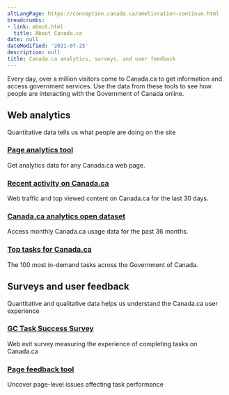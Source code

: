 ```yaml
---
altLangPage: https://conception.canada.ca/amelioration-continue.html
breadcrumbs:
- link: about.html
  title: About Canada.ca
date: null
dateModified: '2021-07-25'
description: null
title: Canada.ca analytics, surveys, and user feedback
---
```





<p>
 Every day, over a million visitors come to Canada.ca to get information and access government services. Use the data from these tools to see how people are interacting with the Government of Canada online.
 <section>
  <h2>
   Web analytics
  </h2>
  <p>
   Quantitative data tells us what people are doing on the site
  </p>
  <div class="row">
   <section class="wb-eqht gc-drmt">
    <div class="col-md-4">
     <section>
      <h3 class="h5">
       <a href="https://performance.alpha.canada.ca/">
        Page analytics tool
       </a>
      </h3>
      <p>
       Get analytics data for any Canada.ca web page.
      </p>
     </section>
    </div>
    <div class="col-md-4">
     <section>
      <h3 class="h5">
       <a href="https://www.canada.ca/en/analytics/recent-activity.html">
        Recent activity on Canada.ca
       </a>
      </h3>
      <p>
       Web traffic and top viewed content on Canada.ca for the last 30 days.
      </p>
     </section>
    </div>
    <div class="col-md-4">
     <section>
      <h3 class="h5">
       <a href="https://open.canada.ca/data/en/dataset/477da0bc-a3f8-4054-b7be-3a27a575f413">
        Canada.ca analytics open dataset
       </a>
      </h3>
      <p>
       Access monthly Canada.ca usage data for the past 36 months.
      </p>
     </section>
    </div>
    <div class="col-md-4">
     <section>
      <h3 class="h5">
       <a href="https://www.canada.ca/en/government/about/top-tasks-for-canada-ca.html">
        Top tasks for Canada.ca
       </a>
      </h3>
      <p>
       The 100 most in-demand tasks across the Government of Canada.
      </p>
     </section>
    </div>
   </section>
  </div>
  <h2>
   Surveys and user feedback
  </h2>
  <p>
   Quantitative and qualitative data helps us understand the Canada.ca user experience
  </p>
  <div class="row">
   <section class="wb-eqht gc-drmt">
    <div class="col-md-4">
     <section>
      <h3 class="h5">
       <a href="survey.html">
        GC Task Success Survey
       </a>
      </h3>
      <p>
       Web exit survey measuring the experience of completing tasks on Canada.ca
      </p>
     </section>
    </div>
    <div class="col-md-4">
     <section>
      <h3 class="h5">
       <a href="feedback/index.html">
        Page feedback tool
       </a>
      </h3>
      <p>
       Uncover page-level issues affecting task performance
      </p>
     </section>
    </div>
   </section>
  </div>
 </section>
</p>
